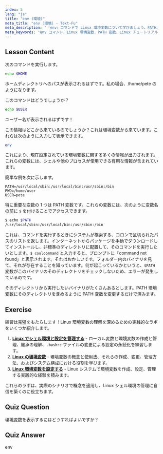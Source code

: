 ```yaml
---
index: 5
lang: "ja"
title: "env (環境)"
meta_title: "env (環境) - Text-Fu"
meta_description: "「env」コマンドで Linux 環境変数について学びましょう。PATH、HOME、USER 変数を理解し、Linux 環境を管理するための初心者向けガイドを入手してください。"
meta_keywords: "env コマンド，Linux 環境変数，PATH 変数，Linux チュートリアル，初心者向け Linux, シェル変数，Linux ガイド"
---
```


## Lesson Content

次のコマンドを実行します。

```bash
echo $HOME
```

ホームディレクトリへのパスが表示されるはずです。私の場合、/home/pete のようになります。

このコマンドはどうでしょうか？

```bash
echo $USER
```

ユーザー名が表示されるはずです！

この情報はどこから来ているのでしょうか？これは環境変数から来ています。これらは次のように入力して表示できます。

```bash
env
```

これにより、現在設定されている環境変数に関する多くの情報が出力されます。これらの変数には、シェルや他のプロセスが使用できる有用な情報が含まれています。

簡単な例を次に示します。

```plaintext
PATH=/usr/local/sbin:/usr/local/bin:/usr/sbin:/bin
PWD=/home/user
USER=pete
```

特に重要な変数の 1 つは PATH 変数です。これらの変数には、次のように変数名の前に `$` を付けることでアクセスできます。

```bash
$ echo $PATH
/usr/local/sbin:/usr/local/bin:/usr/sbin:/bin
```

これは、コマンドを実行するときにシステムが検索する、コロンで区切られたパスのリストを返します。インターネットからパッケージを手動でダウンロードしてインストールし、非標準のディレクトリに配置して、そのコマンドを実行したいとします。`$ coolcommand` と入力すると、プロンプトに「command not found」と表示されます。それはおかしいです。フォルダー内のバイナリを見て、それが存在することを知っています。何が起こっているかというと、`$PATH` 変数がこのバイナリのそのディレクトリをチェックしないため、エラーが発生しているのです。

そのディレクトリから実行したいバイナリがたくさんあるとします。PATH 環境変数にそのディレクトリを含めるように PATH 変数を変更するだけで済みます。

## Exercise

練習は完璧をもたらします！Linux 環境変数の理解を深めるための実践的なラボをいくつか紹介します。

1. **[Linux でシェル環境と設定を管理する](https://labex.io/ja/labs/comptia-manage-shell-environment-and-configuration-in-linux-590838)** - ローカル変数と環境変数の作成と管理、継承の理解、`.bashrc` ファイルの変更による設定の永続化を練習します。
2. **[Linux の環境変数](https://labex.io/ja/labs/linux-environment-variables-in-linux-385274)** - 環境変数の概念と使用法、それらの作成、変更、管理方法、およびシステム構成における役割を学びます。
3. **[Linux 環境変数を設定する](https://labex.io/ja/labs/linux-configure-linux-environment-variables-437861)** - Linux システムで環境変数を作成、設定、管理する実践的な経験を積みます。

これらのラボは、実際のシナリオで概念を適用し、Linux シェル環境の管理に自信を築くのに役立ちます。

## Quiz Question

環境変数を表示するにはどうすればよいですか？

## Quiz Answer

env
